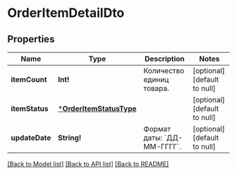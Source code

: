 # OrderItemDetailDto

## Properties
Name | Type | Description | Notes
------------ | ------------- | ------------- | -------------
**itemCount** | **Int!** | Количество единиц товара. | [optional] [default to null]
**itemStatus** | [***OrderItemStatusType**](OrderItemStatusType.md) |  | [optional] [default to null]
**updateDate** | **String!** | Формат даты: &#x60;ДД-ММ-ГГГГ&#x60;.  | [optional] [default to null]

[[Back to Model list]](../README.md#documentation-for-models) [[Back to API list]](../README.md#documentation-for-api-endpoints) [[Back to README]](../README.md)


